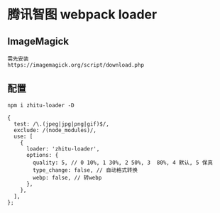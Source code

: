 # 腾讯智图 webpack loader

## ImageMagick

```node
需先安装
https://imagemagick.org/script/download.php
```

## 配置
```node
npm i zhitu-loader -D

{
  test: /\.(jpeg|jpg|png|gif)$/,
  exclude: /(node_modules)/,
  use: [
    {
      loader: 'zhitu-loader',
      options: {
        quality: 5, // 0 10%, 1 30%, 2 50%, 3  80%, 4 默认, 5 保真
        type_change: false, // 自动格式转换
        webp: false, // 转webp
      },
    },
  ],
};
```

